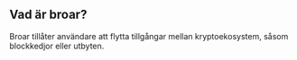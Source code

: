 ## Vad är broar?

Broar tillåter användare att flytta tillgångar mellan kryptoekosystem, såsom blockkedjor eller utbyten.